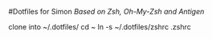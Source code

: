 #Dotfiles for Simon
*Based on Zsh, Oh-My-Zsh and Antigen*

clone into ~/.dotfiles/
    cd ~
    ln -s ~/.dotfiles/zshrc .zshrc


